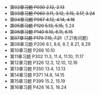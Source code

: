 + ~~第02章习题 P030  2.12, 2.13~~
+ ~~第03章习题 P060  3.11, 3.12, 3.15, 3.17, 3.24~~
+ ~~第04章习题 P087  4.12, 4.14, 4.16~~ 
+ ~~第05章习题 P120  5.13, 5.15,~~ 5.24
+ ~~第06章习题 P140  6.10, 6.11, 6.15~~
+ ~~第07章习题 P179  7.15, 7.21~~（7.21有问题）
+ 第08章习题 P206  8.1, 8.6, 8.7, 8.21, 8.29
+ 第10章习题 P266  10.10
+ 第11章习题 P302  11.3, 11.4, 11.10, 11.17
+ 第12章习题 P326  12.3, 12.10, 12.16
+ 第13章习题 P350  13.4, 13.13
+ 第14章习题 P371  14.8, 14.15
+ 第15章习题 P399  15.2, 15.19
+ 第16章习题 P426  16.5, 16.24

